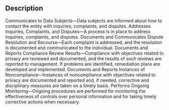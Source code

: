 ## Description

Communicates to Data Subjects—Data subjects are informed about how to contact the entity with inquiries, complaints, and disputes.
Addresses Inquiries, Complaints, and Disputes—A process is in place to address inquiries, complaints, and disputes.
Documents and Communicates Dispute Resolution and Recourse—Each complaint is addressed, and the resolution is documented and communicated to the individual.
Documents and Reports Compliance Review Results—Compliance with objectives related to privacy are reviewed and documented, and the results of such reviews are reported to management. If problems are identified, remediation plans are developed and implemented.
Documents and Reports Instances of Noncompliance—Instances of noncompliance with objectives related to privacy are documented and reported and, if needed, corrective and disciplinary measures are taken on a timely basis.
Performs Ongoing Monitoring—Ongoing procedures are performed for monitoring the effectiveness of controls over personal information and for taking timely corrective actions when necessary.